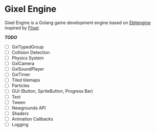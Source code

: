 # Gixel Engine

Gixel Engine is a Golang game development engine based on [Ebitengine](https://github.com/hajimehoshi/ebiten) inspired by [Flixel](https://github.com/HaxeFlixel/flixel).

**_TODO_**

- [ ] GxlTypedGroup
- [ ] Collision Detection
- [ ] Physics System
- [ ] GxlCamera
- [ ] GxlSoundPlayer
- [ ] GxlTimer
- [ ] Tiled tilemaps
- [ ] Particles
- [ ] GUI (Button, SpriteButton, Progress Bar)
- [ ] Text
- [ ] Tween
- [ ] Newgrounds API
- [ ] Shaders
- [ ] Animation Callbacks
- [ ] Logging

